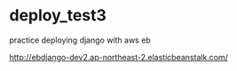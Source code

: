 # deploy_test3
practice deploying django with aws eb

http://ebdjango-dev2.ap-northeast-2.elasticbeanstalk.com/

